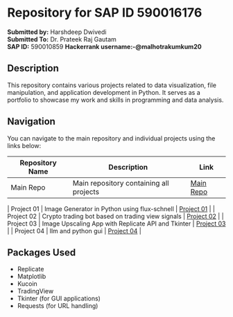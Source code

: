 # Repository for SAP ID 590016176

**Submitted by:** Harshdeep Dwivedi  
**Submitted To:** Dr. Prateek Raj Gautam  
**SAP ID:** 590010859
**Hackerrank username:-@malhotrakumkum20**

## Description

This repository contains various projects related to data visualization, file manipulation, and application development in Python. It serves as a portfolio to showcase my work and skills in programming and data analysis.

## Navigation

You can navigate to the main repository and individual projects using the links below:

| Repository Name | Description                             | Link                                                 |
| --------------- | --------------------------------------- | ---------------------------------------------------- |
| Main Repo       | Main repository containing all projects | [Main Repo](https://github.com/legendArther/pyclass) |

| Project 01 | Image Generator in Python using flux-schnell | [Project 01](https://github.com/legendArther/py1fluxGui) |
| Project 02 | Crypto trading bot based on trading view signals | [Project 02](https://github.com/legendArther/KuCoinApiFlask) |
| Project 03 | Image Upscaling App with Replicate API and Tkinter | [Project 03](https://github.com/legendArther/pyImageRestore) |
| Project 04 | llm and python gui | [Project 04](https://github.com/legendArther/pyLama) |

## Packages Used

- Replicate
- Matplotlib
- Kucoin
- TradingView
- Tkinter (for GUI applications)
- Requests (for URL handling)
